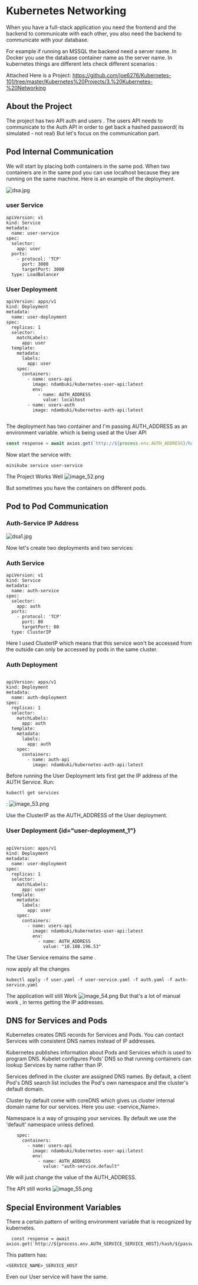 # Kubernetes Networking

When you have a full-stack application you need the frontend and the backend to communicate with each other,
you also need the backend to communicate with your database.

For example if running an MSSQL the backend need a server name. In Docker you use the database container 
name as the server name. In kubernetes things are different lets check different scenarios :

Attached Here is a Project:
https://github.com/joe6276/Kubernetes-101/tree/master/Kubernetes%20Projects/3.%20Kubernetes-%20Networking

## About the Project
The project has two API  auth and users . The users API needs to communicate to the Auth API in order 
to get back a hashed password( its simulated - not real) But let's focus on the communication part.


## Pod Internal Communication
We will start by placing both containers in the same pod. When two containers are in the same pod 
you can use localhost because they are running on the same machine. Here is an example of the 
deployment.

![dsa.jpg](dsa.jpg)
### user Service

```Docker
apiVersion: v1
kind: Service
metadata: 
  name: user-service
spec:
  selector:
    app: user
  ports:
    - protocol: 'TCP'
      port: 3000
      targetPort: 3000
  type: LoadBalancer

```

### User Deployment 
```Docker
apiVersion: apps/v1
kind: Deployment
metadata:
  name: user-deployment
spec:
  replicas: 1
  selector:
    matchLabels:
      app: user
  template:
    metadata:
      labels:
        app: user
    spec:
      containers:
        - name: users-api
          image: ndambuki/kubernetes-user-api:latest
          env:
            - name: AUTH_ADDRESS
              value: localhost
        - name: users-auth
          image: ndambuki/kubernetes-auth-api:latest


```

The deployment has two container and I'm passing AUTH_ADDRESS as an environment variable.
which is being used at the User API
```Javascript
const response = await axios.get(`http://${process.env.AUTH_ADDRESS}/hash/${password}`);
```

Now start the service with:

```Docker
minikube service user-service
```

The Project Works Well
![image_52.png](image_52.png)

But sometimes you have the containers on different pods.

## Pod to Pod Communication 
### Auth-Service IP Address
![dsa1.jpg](dsa1.jpg)


Now let's create two deployments  and two services:
### Auth Service 

```Docker
apiVersion: v1
kind: Service
metadata: 
  name: auth-service
spec:
  selector:
    app: auth
  ports:
    - protocol: 'TCP'
      port: 80
      targetPort: 80
  type: ClusterIP

```
Here I used ClusterIP which means that this service won't be accessed from the outside can only
be accessed by pods in the same cluster.

### Auth Deployment 

```Docker

apiVersion: apps/v1
kind: Deployment
metadata:
  name: auth-deployment
spec:
  replicas: 1
  selector:
    matchLabels:
      app: auth
  template:
    metadata:
      labels:
        app: auth
    spec:
      containers:
        - name: auth-api
          image: ndambuki/kubernetes-auth-api:latest
```

Before running the User Deployment lets first get the IP address of the AUTH Service. Run:
```Docker
kubectl get services
```
:
![image_53.png](image_53.png)

Use the ClusterIP as the AUTH_ADDRESS of the User deployment.

### User Deployment {id="user-deployment_1"}
```Docker

apiVersion: apps/v1
kind: Deployment
metadata:
  name: user-deployment
spec:
  replicas: 1
  selector:
    matchLabels:
      app: user
  template:
    metadata:
      labels:
        app: user
    spec:
      containers:
        - name: users-api
          image: ndambuki/kubernetes-user-api:latest
          env:
            - name: AUTH_ADDRESS
              value: "10.108.196.53"
```

The User Service remains the same .

now apply all the changes

```Docker
kubectl apply -f user.yaml -f user-service.yaml -f auth.yaml -f auth-service.yaml
```

The application will still Work
![image_54.png](image_54.png)
But that's a lot of manual work , in terms getting the IP addresses.

## DNS for Services and Pods
Kubernetes creates DNS records for Services and Pods. You can contact Services with 
consistent DNS names instead of IP addresses.

Kubernetes publishes information about Pods and Services which is used to program DNS. 
Kubelet configures Pods' DNS so that running containers can lookup Services by name rather
than IP.

Services defined in the cluster are assigned DNS names. By default, a client Pod's DNS
search list includes the Pod's own namespace and the cluster's default domain.


Cluster by default come with coreDNS which gives us cluster internal domain name for our services.
Here you use: <service_Name>.<namespaces>

Namespace is a way of grouping your services. By default we use the 'default' namespace unless defined.

```Docker
    spec:
      containers:
        - name: users-api
          image: ndambuki/kubernetes-user-api:latest
          env:
            - name: AUTH_ADDRESS
              value: "auth-service.default"
```
We will just change the value of the AUTH_ADDRESS.

The API still works
![image_55.png](image_55.png)

## Special Environment Variables 

There a certain pattern of writing environment variable that is recognized by kubernetes.
```Docker
  const response = await axios.get(`http://${process.env.AUTH_SERVICE_SERVICE_HOST}/hash/${password}`);
```

This pattern has:

```Docker
<SERVICE_NAME>_SERVICE_HOST
```

Even our User service will have the same.
